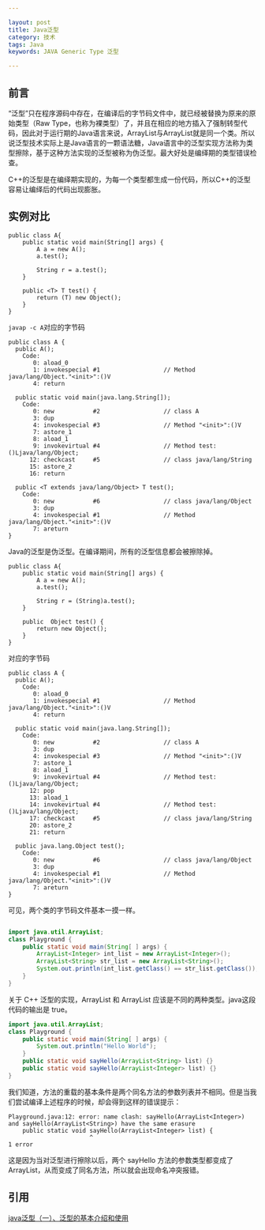 ```yaml
---

layout: post
title: Java泛型
category: 技术
tags: Java
keywords: JAVA Generic Type 泛型

---
```


## 前言 ##

“泛型”只在程序源码中存在，在编译后的字节码文件中，就已经被替换为原来的原始类型（Raw Type，也称为裸类型）了，并且在相应的地方插入了强制转型代码，因此对于运行期的Java语言来说，ArrayList<int>与ArrayList<String>就是同一个类。所以说泛型技术实际上是Java语言的一颗语法糖，Java语言中的泛型实现方法称为类型擦除，基于这种方法实现的泛型被称为伪泛型。最大好处是编绎期的类型错误检查。

C++的泛型是在编绎期实现的，为每一个类型都生成一份代码，所以C++的泛型容易让编绎后的代码出现膨胀。

## 实例对比


    public class A{  
        public static void main(String[] args) {  
            A a = new A();  
            a.test();  
              
            String r = a.test();  
        }  
          
        public <T> T test() {  
            return (T) new Object();  
        }  
    } 
    

`javap -c A`对应的字节码


    public class A {
      public A();
        Code:
           0: aload_0
           1: invokespecial #1                  // Method java/lang/Object."<init>":()V
           4: return
    
      public static void main(java.lang.String[]);
        Code:
           0: new           #2                  // class A
           3: dup
           4: invokespecial #3                  // Method "<init>":()V
           7: astore_1
           8: aload_1
           9: invokevirtual #4                  // Method test:()Ljava/lang/Object;
          12: checkcast     #5                  // class java/lang/String
          15: astore_2
          16: return
    
      public <T extends java/lang/Object> T test();
        Code:
           0: new           #6                  // class java/lang/Object
           3: dup
           4: invokespecial #1                  // Method java/lang/Object."<init>":()V
           7: areturn
    }

Java的泛型是伪泛型。在编译期间，所有的泛型信息都会被擦除掉。

    public class A{  
        public static void main(String[] args) {  
            A a = new A();  
            a.test();  
              
            String r = (String)a.test();  
        }  
          
        public  Object test() {  
            return new Object();  
        }  
    } 


对应的字节码

    public class A {
      public A();
        Code:
           0: aload_0
           1: invokespecial #1                  // Method java/lang/Object."<init>":()V
           4: return
    
      public static void main(java.lang.String[]);
        Code:
           0: new           #2                  // class A
           3: dup
           4: invokespecial #3                  // Method "<init>":()V
           7: astore_1
           8: aload_1
           9: invokevirtual #4                  // Method test:()Ljava/lang/Object;
          12: pop
          13: aload_1
          14: invokevirtual #4                  // Method test:()Ljava/lang/Object;
          17: checkcast     #5                  // class java/lang/String
          20: astore_2
          21: return
    
      public java.lang.Object test();
        Code:
           0: new           #6                  // class java/lang/Object
           3: dup
           4: invokespecial #1                  // Method java/lang/Object."<init>":()V
           7: areturn
    }
    
可见，两个类的字节码文件基本一摸一样。

```java

import java.util.ArrayList;
class Playground {
    public static void main(String[ ] args) {
        ArrayList<Integer> int_list = new ArrayList<Integer>();
        ArrayList<String> str_list = new ArrayList<String>();
        System.out.println(int_list.getClass() == str_list.getClass());
    }
}
```
关于 C++ 泛型的实现，ArrayList 和 ArrayList 应该是不同的两种类型。java这段代码的输出是 true。
```java
import java.util.ArrayList;
class Playground {
    public static void main(String[ ] args) {
        System.out.println("Hello World");
    }
    public static void sayHello(ArrayList<String> list) {}
    public static void sayHello(ArrayList<Integer> list) {}
}
```
我们知道，方法的重载的基本条件是两个同名方法的参数列表并不相同。但是当我们尝试编译上述程序的时候，却会得到这样的错误提示：
```
Playground.java:12: error: name clash: sayHello(ArrayList<Integer>) and sayHello(ArrayList<String>) have the same erasure
    public static void sayHello(ArrayList<Integer> list) {
                       ^
1 error
```
这是因为当对泛型进行擦除以后，两个 sayHello 方法的参数类型都变成了 ArrayList，从而变成了同名方法，所以就会出现命名冲突报错。
    
## 引用

[java泛型（一）、泛型的基本介绍和使用][]
    
[java泛型（一）、泛型的基本介绍和使用]: http://blog.csdn.net/lonelyroamer/article/details/7864531